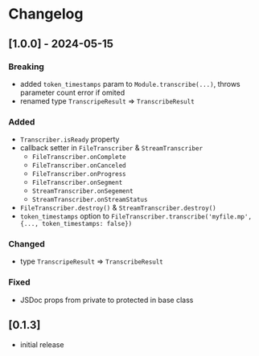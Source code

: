 # Changelog

## [1.0.0] - 2024-05-15

### Breaking

- added `token_timestamps` param to `Module.transcribe(...)`, throws parameter count error if omited
- renamed type `TranscripeResult` => `TranscribeResult`

### Added

- `Transcriber.isReady` property
- callback setter in `FileTranscriber` & `StreamTranscriber`
  - `FileTranscriber.onComplete`
  - `FileTranscriber.onCanceled`
  - `FileTranscriber.onProgress`
  - `FileTranscriber.onSegment`
  - `StreamTranscriber.onSegement`
  - `StreamTranscriber.onStreamStatus`
- `FileTranscriber.destroy()` & `StreamTranscriber.destroy()`
- `token_timestamps` option to `FileTranscriber.transcribe('myfile.mp', {..., token_timestamps: false})`

### Changed

- type `TranscripeResult` => `TranscribeResult`

### Fixed

- JSDoc props from private to protected in base class

## [0.1.3]

- initial release
